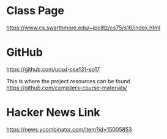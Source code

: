 # Class Page
https://www.cs.swarthmore.edu/~jpolitz/cs75/s16/index.html

# GitHub
https://github.com/ucsd-cse131-sp17

This is where the project resources can be found
https://github.com/compilers-course-materials/

# Hacker News Link
https://news.ycombinator.com/item?id=15005853